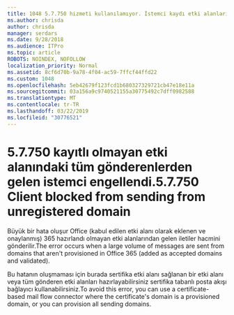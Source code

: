 ```yaml
---
title: 1048 5.7.750 hizmeti kullanılamıyor. İstemci kaydı etki alanlarından göndermesini engelledi
ms.author: chrisda
author: chrisda
manager: serdars
ms.date: 9/28/2018
ms.audience: ITPro
ms.topic: article
ROBOTS: NOINDEX, NOFOLLOW
localization_priority: Normal
ms.assetid: 8cf6d70b-9a78-4f04-ac59-7ffcf44ffd22
ms.custom: 1048
ms.openlocfilehash: 5eb42679f123fcd1b680327329721cb47e18e11a
ms.sourcegitcommit: 03a156a9c9740521155a30775492c7dff0982588
ms.translationtype: MT
ms.contentlocale: tr-TR
ms.lasthandoff: 03/22/2019
ms.locfileid: "30776521"
---
```

# <a name="57750-client-blocked-from-sending-from-unregistered-domain"></a><span data-ttu-id="201ef-103">5.7.750 kayıtlı olmayan etki alanındaki tüm gönderenlerden gelen istemci engellendi.</span><span class="sxs-lookup"><span data-stu-id="201ef-103">5.7.750 Client blocked from sending from unregistered domain</span></span>

<span data-ttu-id="201ef-104">Büyük bir hata oluşur Office (kabul edilen etki alanı olarak eklenen ve onaylanmış) 365 hazırlandı olmayan etki alanlarından gelen iletiler hacmini gönderilir.</span><span class="sxs-lookup"><span data-stu-id="201ef-104">The error occurs when a large volume of messages are sent from domains that aren't provisioned in Office 365 (added as accepted domains and validated).</span></span>
  
<span data-ttu-id="201ef-105">Bu hatanın oluşmaması için burada sertifika etki alanı sağlanan bir etki alanı veya tüm gönderen etki alanları hazırlayabilirsiniz sertifika tabanlı posta akışı bağlayıcı kullanabilirsiniz.</span><span class="sxs-lookup"><span data-stu-id="201ef-105">To avoid this error, you can use a certificate-based mail flow connector where the certificate's domain is a provisioned domain, or you can provision all sending domains.</span></span>
  

